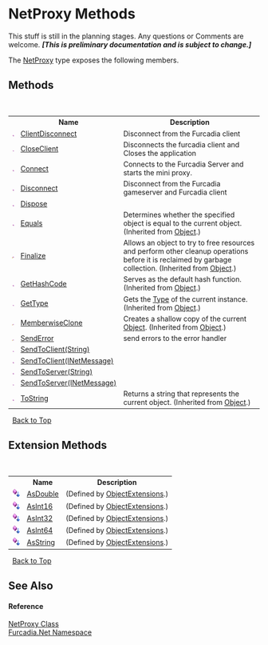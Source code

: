 # NetProxy Methods
This stuff is still in the planning stages. Any questions or Comments are welcome. _**\[This is preliminary documentation and is subject to change.\]**_

The <a href="T_Furcadia_Net_NetProxy">NetProxy</a> type exposes the following members.


## Methods
&nbsp;<table><tr><th></th><th>Name</th><th>Description</th></tr><tr><td>![Public method](media/pubmethod.gif "Public method")</td><td><a href="M_Furcadia_Net_NetProxy_ClientDisconnect">ClientDisconnect</a></td><td>
Disconnect from the Furcadia client</td></tr><tr><td>![Public method](media/pubmethod.gif "Public method")</td><td><a href="M_Furcadia_Net_NetProxy_CloseClient">CloseClient</a></td><td>
Disconnects the furcadia client and Closes the application</td></tr><tr><td>![Public method](media/pubmethod.gif "Public method")</td><td><a href="M_Furcadia_Net_NetProxy_Connect">Connect</a></td><td>
Connects to the Furcadia Server and starts the mini proxy.</td></tr><tr><td>![Public method](media/pubmethod.gif "Public method")</td><td><a href="M_Furcadia_Net_NetProxy_Disconnect">Disconnect</a></td><td>
Disconnect from the Furcadia gameserver and Furcadia client</td></tr><tr><td>![Public method](media/pubmethod.gif "Public method")</td><td><a href="M_Furcadia_Net_NetProxy_Dispose">Dispose</a></td><td /></tr><tr><td>![Public method](media/pubmethod.gif "Public method")</td><td><a href="http://msdn2.microsoft.com/en-us/library/bsc2ak47" target="_blank">Equals</a></td><td>
Determines whether the specified object is equal to the current object.
 (Inherited from <a href="http://msdn2.microsoft.com/en-us/library/e5kfa45b" target="_blank">Object</a>.)</td></tr><tr><td>![Protected method](media/protmethod.gif "Protected method")</td><td><a href="http://msdn2.microsoft.com/en-us/library/4k87zsw7" target="_blank">Finalize</a></td><td>
Allows an object to try to free resources and perform other cleanup operations before it is reclaimed by garbage collection.
 (Inherited from <a href="http://msdn2.microsoft.com/en-us/library/e5kfa45b" target="_blank">Object</a>.)</td></tr><tr><td>![Public method](media/pubmethod.gif "Public method")</td><td><a href="http://msdn2.microsoft.com/en-us/library/zdee4b3y" target="_blank">GetHashCode</a></td><td>
Serves as the default hash function.
 (Inherited from <a href="http://msdn2.microsoft.com/en-us/library/e5kfa45b" target="_blank">Object</a>.)</td></tr><tr><td>![Public method](media/pubmethod.gif "Public method")</td><td><a href="http://msdn2.microsoft.com/en-us/library/dfwy45w9" target="_blank">GetType</a></td><td>
Gets the <a href="http://msdn2.microsoft.com/en-us/library/42892f65" target="_blank">Type</a> of the current instance.
 (Inherited from <a href="http://msdn2.microsoft.com/en-us/library/e5kfa45b" target="_blank">Object</a>.)</td></tr><tr><td>![Protected method](media/protmethod.gif "Protected method")</td><td><a href="http://msdn2.microsoft.com/en-us/library/57ctke0a" target="_blank">MemberwiseClone</a></td><td>
Creates a shallow copy of the current <a href="http://msdn2.microsoft.com/en-us/library/e5kfa45b" target="_blank">Object</a>.
 (Inherited from <a href="http://msdn2.microsoft.com/en-us/library/e5kfa45b" target="_blank">Object</a>.)</td></tr><tr><td>![Protected method](media/protmethod.gif "Protected method")</td><td><a href="M_Furcadia_Net_NetProxy_SendError">SendError</a></td><td>
send errors to the error handler</td></tr><tr><td>![Public method](media/pubmethod.gif "Public method")</td><td><a href="M_Furcadia_Net_NetProxy_SendToClient_1">SendToClient(String)</a></td><td></td></tr><tr><td>![Public method](media/pubmethod.gif "Public method")</td><td><a href="M_Furcadia_Net_NetProxy_SendToClient">SendToClient(INetMessage)</a></td><td></td></tr><tr><td>![Public method](media/pubmethod.gif "Public method")</td><td><a href="M_Furcadia_Net_NetProxy_SendToServer_1">SendToServer(String)</a></td><td></td></tr><tr><td>![Public method](media/pubmethod.gif "Public method")</td><td><a href="M_Furcadia_Net_NetProxy_SendToServer">SendToServer(INetMessage)</a></td><td></td></tr><tr><td>![Public method](media/pubmethod.gif "Public method")</td><td><a href="http://msdn2.microsoft.com/en-us/library/7bxwbwt2" target="_blank">ToString</a></td><td>
Returns a string that represents the current object.
 (Inherited from <a href="http://msdn2.microsoft.com/en-us/library/e5kfa45b" target="_blank">Object</a>.)</td></tr></table>&nbsp;
<a href="#netproxy-methods">Back to Top</a>

## Extension Methods
&nbsp;<table><tr><th></th><th>Name</th><th>Description</th></tr><tr><td>![Public Extension Method](media/pubextension.gif "Public Extension Method")</td><td><a href="M_Furcadia_Extensions_ObjectExtensions_AsDouble">AsDouble</a></td><td> (Defined by <a href="T_Furcadia_Extensions_ObjectExtensions">ObjectExtensions</a>.)</td></tr><tr><td>![Public Extension Method](media/pubextension.gif "Public Extension Method")</td><td><a href="M_Furcadia_Extensions_ObjectExtensions_AsInt16">AsInt16</a></td><td> (Defined by <a href="T_Furcadia_Extensions_ObjectExtensions">ObjectExtensions</a>.)</td></tr><tr><td>![Public Extension Method](media/pubextension.gif "Public Extension Method")</td><td><a href="M_Furcadia_Extensions_ObjectExtensions_AsInt32">AsInt32</a></td><td> (Defined by <a href="T_Furcadia_Extensions_ObjectExtensions">ObjectExtensions</a>.)</td></tr><tr><td>![Public Extension Method](media/pubextension.gif "Public Extension Method")</td><td><a href="M_Furcadia_Extensions_ObjectExtensions_AsInt64">AsInt64</a></td><td> (Defined by <a href="T_Furcadia_Extensions_ObjectExtensions">ObjectExtensions</a>.)</td></tr><tr><td>![Public Extension Method](media/pubextension.gif "Public Extension Method")</td><td><a href="M_Furcadia_Extensions_ObjectExtensions_AsString">AsString</a></td><td> (Defined by <a href="T_Furcadia_Extensions_ObjectExtensions">ObjectExtensions</a>.)</td></tr></table>&nbsp;
<a href="#netproxy-methods">Back to Top</a>

## See Also


#### Reference
<a href="T_Furcadia_Net_NetProxy">NetProxy Class</a><br /><a href="N_Furcadia_Net">Furcadia.Net Namespace</a><br />